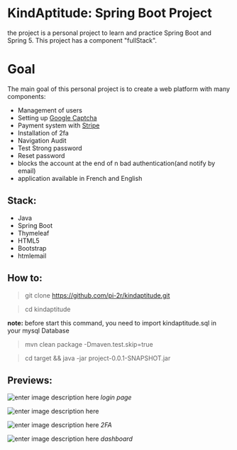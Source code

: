 # KindAptitude: Spring Boot Project

the project is a personal project to learn and practice Spring Boot and Spring 5.
This project has a component "fullStack".

# Goal
The main goal of this personal project is to create a web platform with many components:

 - Management of users
 - Setting up [Google Captcha](https://www.google.com/recaptcha/intro/invisible.html)
 - Payment system with [Stripe](https://stripe.com/fr)
 - Installation of 2fa
 - Navigation Audit
 - Test Strong password
 - Reset password
 - blocks the account at the end of n bad authentication(and notify by email)
 - application available in French and English

##  Stack:
 - Java
 - Spring Boot
 - Thymeleaf
 - HTML5
 - Bootstrap
 - htmlemail


##  How to:

> git clone https://github.com/pi-2r/kindaptitude.git

> cd kindaptitude


**note:** before start this command, you need to import kindaptitude.sql in your mysql Database
> mvn clean package -Dmaven.test.skip=true

> cd target && java -jar project-0.0.1-SNAPSHOT.jar


##  Previews:

![enter image description here](http://image.ibb.co/czMTKx/auth.png)
																				*login page*

![enter image description here](https://image.ibb.co/mSLkXH/2fa2.png)

![enter image description here](http://image.ibb.co/jO7PsH/2fa.png)
	*2FA*

![enter image description here](https://image.ibb.co/kxNXCH/dashboard.png)
	*dashboard*

